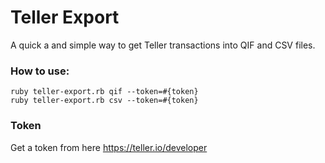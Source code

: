 # Teller Export

A quick a and simple way to get Teller transactions into QIF and CSV files.


### How to use:

```
ruby teller-export.rb qif --token=#{token}
ruby teller-export.rb csv --token=#{token}
```

### Token

Get a token from here https://teller.io/developer
